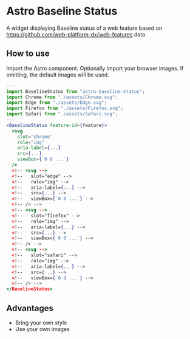 # Astro Baseline Status

A widget displaying Baseline status of a web feature based on https://github.com/web-platform-dx/web-features data.

## How to use

Import the Astro component.
Optionally import your browser images. If omitting, the default images will be used.

```jsx
---
import BaselineStatus from "astro-baseline-status";
import Chrome from "./assets/Chrome.svg";
import Edge from "./assets/Edge.svg";
import Firefox from "./assets/Firefox.svg";
import Safari from "./assets/Safari.svg";
---
<BaselineStatus feature-id={feature}>
  <svg
    slot="chrome"
    role="img"
    aria-label={...}
    src={...}
    viewBox={`0 0 ...`}
  />
  <!-- <svg -->
  <!--   slot="edge" -->
  <!--   role="img" -->
  <!--   aria-label={...} -->
  <!--   src={...} -->
  <!--   viewBox={`0 0 ...`} -->
  <!-- /> -->
  <!-- <svg -->
  <!--   slot="firefox" -->
  <!--   role="img" -->
  <!--   aria-label={...} -->
  <!--   src={...} -->
  <!--   viewBox={`0 0 ...`} -->
  <!-- /> -->
  <!-- <svg -->
  <!--   slot="safari" -->
  <!--   role="img" -->
  <!--   aria-label={...} -->
  <!--   src={...} -->
  <!--   viewBox={`0 0 ...`} -->
  <!-- /> -->
</BaselineStatus>
```

## Advantages

- Bring your own style
- Use your own images
